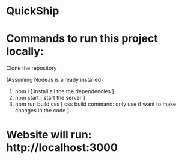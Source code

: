# QuickShip

# Commands to run this project locally:

Clone the repository

(Assuming NodeJs is already installed)

1. npm i [ install all the the dependencies ]
2. npm start [ start the server ]
3. npm run build:css [ css build command: only use if want to make changes in the code ]

# Website will run: http://localhost:3000
